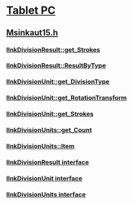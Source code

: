 # [Tablet PC](../_tablet/index.md)
## [Msinkaut15.h](index.md)
### [IInkDivisionResult::get_Strokes](../msinkaut15/nf-msinkaut15-iinkdivisionresult-get_strokes.md)
### [IInkDivisionResult::ResultByType](../msinkaut15/nf-msinkaut15-iinkdivisionresult-resultbytype.md)
### [IInkDivisionUnit::get_DivisionType](../msinkaut15/nf-msinkaut15-iinkdivisionunit-get_divisiontype.md)
### [IInkDivisionUnit::get_RotationTransform](../msinkaut15/nf-msinkaut15-iinkdivisionunit-get_rotationtransform.md)
### [IInkDivisionUnit::get_Strokes](../msinkaut15/nf-msinkaut15-iinkdivisionunit-get_strokes.md)
### [IInkDivisionUnits::get_Count](../msinkaut15/nf-msinkaut15-iinkdivisionunits-get_count.md)
### [IInkDivisionUnits::Item](../msinkaut15/nf-msinkaut15-iinkdivisionunits-item.md)
### [IInkDivisionResult interface](../msinkaut15/nn-msinkaut15-iinkdivisionresult.md)
### [IInkDivisionUnit interface](../msinkaut15/nn-msinkaut15-iinkdivisionunit.md)
### [IInkDivisionUnits interface](../msinkaut15/nn-msinkaut15-iinkdivisionunits.md)
